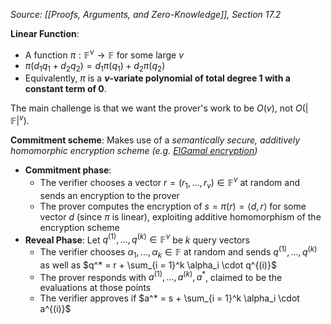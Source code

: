 *Source: [[Proofs, Arguments, and Zero-Knowledge]], Section 17.2*

**Linear Function**:
- A function $\pi: \mathbb{F}^v \rightarrow \mathbb{F}$ for some large $v$
- $\pi(d_1q_1 + d_2q_2) = d_1\pi(q_1) + d_2\pi(q_2)$
- Equivalently, $\pi$ is a **$v$-variate polynomial of total degree $1$ with a constant term of $0$**.

The main challenge is that we want the prover's work to be $O(v)$, not $O(|\mathbb{F}|^v)$.

**Commitment scheme**: Makes use of a *semantically secure, additively homomorphic encryption scheme (e.g. [ElGamal encryption](https://en.wikipedia.org/wiki/ElGamal_encryption))*

- **Commitment phase**:
	- The verifier chooses a vector $r = (r_1, ..., r_v) \in \mathbb{F}^v$ at random and sends an encryption to the prover
	- The prover computes the encryption of $s = \pi(r) = \langle d, r \rangle$ for some vector $d$ (since $\pi$ is linear), exploiting additive homomorphism of the encryption scheme
- **Reveal Phase**: Let $q^{(1)}, ..., q^{(k)} \in \mathbb{F}^v$ be $k$ query vectors
	- The verifier chooses $\alpha_1, ..., \alpha_k \in \mathbb{F}$ at random and sends $q^{(1)}, ..., q^{(k)}$ as well as $q^* = r + \sum_{i = 1}^k \alpha_i \cdot q^{(i)}$
	- The prover responds with $a^{(1)}, ..., a^{(k)}, a^*$, claimed to be the evaluations at those points
	- The verifier approves if $a^* = s + \sum_{i = 1}^k \alpha_i \cdot a^{(i)}$